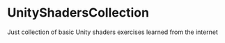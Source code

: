 # UnityShadersCollection
Just collection of basic Unity shaders exercises learned from the internet

